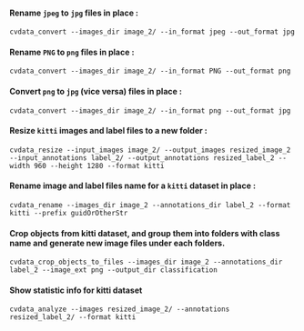 #### Rename `jpeg` to `jpg` files  **in place** :


```
cvdata_convert --images_dir image_2/ --in_format jpeg --out_format jpg
```

#### Rename `PNG` to `png` files  **in place** :


```
cvdata_convert --images_dir image_2/ --in_format PNG --out_format png
```

#### Convert `png` to `jpg` (vice versa) files  **in place** :


```
cvdata_convert --images_dir image_2/ --in_format png --out_format jpg
```


#### Resize `kitti` images and label files to a  **new folder** :


```
cvdata_resize --input_images image_2/ --output_images resized_image_2 --input_annotations label_2/ --output_annotations resized_label_2 --width 960 --height 1280 --format kitti
```


#### Rename image and label files name for a `kitti` dataset  **in place** :


```
cvdata_rename --images_dir image_2 --annotations_dir label_2 --format kitti --prefix guidOrOtherStr
```
#### Crop objects from kitti dataset, and group them into folders with class name and generate new image files under each folders.

```
cvdata_crop_objects_to_files --images_dir image_2 --annotations_dir label_2 --image_ext png --output_dir classification
```

#### Show statistic info for kitti dataset

```
cvdata_analyze --images resized_image_2/ --annotations resized_label_2/ --format kitti
```
